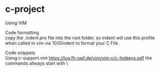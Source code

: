 # c-project

Using VIM

Code formatting<br>
copy the .indent.pro file into the root folder, so indent will use this profile when called in vim via 1G!Gindent to format your C File.

Code snippets<br>
Using c-support.vim https://lug.fh-swf.de/vim/vim-c/c-hotkeys.pdf the commands allways start with \

